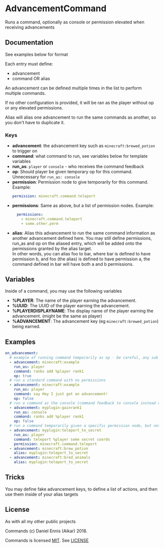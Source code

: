 # AdvancementCommand
Runs a command, optionally as console or permission elevated when receiving advancements

## Documentation
See examples below for format

Each entry must define:
  - advancement
  - command OR alias

An advancement can be defined multiple times in the list to perform multiple commands.

If no other configuration is provided, it will be ran as the player without op or any elevated permissions.

Alias will alias one advancement to run the same commands as another, so you don't have to duplicate it.

### Keys
  - **advancement**: the advancement key such as `minecraft:brewed_potion` to trigger on
  - **command**: what command to run, see variables below for template variables
  - **run_as**: `player` or `console` - who receives the command feedback
  - **op**: Should player be given temporary op for this command. Unnecessary for `run_as: console`
  - **permission**: Permission node to give temporarily for this command.  Example: 
    ```yaml
    permission: minecraft.command.teleport
    ```
  - **permissions**: Same as above, but a list of permission nodes. Example:
    ```yaml
      permissions:
        - minecraft.command.teleport
        - some.other.perm
    ```
  - **alias**: Alias this advancement to run the same command information as another advancement defined here. You may still define permissions, run_as and op on the aliased entry, which will be added onto the permissions granted by the alias target.  
  In other words, you can alias foo to bar, where bar is defined to have permission b, and foo (the alias) is defined to have permission a, the command defined in bar will have both a and b permissions.
## Variables
Inside of a command, you may use the following variables
  - **%PLAYER**: The name of the player earning the advancement.
  - **%UUID**: The UUID of the player earning the advancement.
  - **%PLAYERDISPLAYNAME**: The display name of the player earning the advancement. (might be the same as player)
  - **%ADVANCEMENT**: The advancement key (eg `minecraft:brewed_potion`) being earned.

## Examples
```yaml
on_advancement:
  # example of running command temporarily as op - be careful, any sub commands of this command will have op too!
  - advancement: minecraft:example
    run_as: player
    command: ranks add %player rank1
    op: true
  # run a standard command with no permissions
  - advancement: minecraft:example
    run_as: player
    command: say Hey I just got an advancement!
    op: false
  # run a command as the console (command feedback to console instead of the player, ideal for rank changes)
  - advancement: myplugin:gainrank1
    run_as: console
    command: ranks add %player rank1
    op: false
  # run a command temporarily given a specific permission node, but not op
  - advancement: myplugin:teleport_to_secret
    run_as: player
    command: teleport %player some secret coords
    permission: minecraft.command.teleport
  - advancement: minecraft:brew_potion
    alias: myplugin:teleport_to_secret
  - advancement: minecraft:bred_animals
    alias: myplugin:teleport_to_secret
```

## Tricks
You may define fake advancement keys, to define a list of actions, and then use them
inside of your alias targets

## License
As with all my other public projects

Commands (c) Daniel Ennis (Aikar) 2018.

Commands is licensed [MIT](https://tldrlegal.com/license/mit-license). See [LICENSE](LICENSE)
